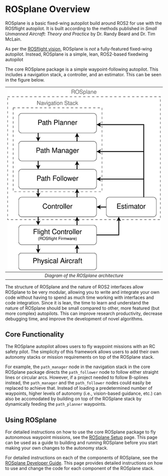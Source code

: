 # ROSplane Overview

ROSplane is a basic fixed-wing autopilot build around ROS2 for use with the ROSflight autopilot.
It is built according to the methods published in *Small Unmanned Aircraft: Theory and Practice* by Dr. Randy Beard and Dr. Tim McLain.

As per the [ROSflight vision](../index.md#our-vision), ROSplane is *not* a fully-featured fixed-wing autopilot.
Instead, ROSplane is a simple, lean, ROS2-based fixedwing autopilot

The core ROSplane package is a simple waypoint-following autopilot.
This includes a navigation stack, a controller, and an estimator.
This can be seen in the figure below.

| ![Diagram of ROSplane architecture](../assets/ROSplane-overview.svg "ROSplane architecture") |
|:--:|
|*Diagram of the ROSplane architecture*|

The structure of ROSplane and the nature of ROS2 interfaces allow ROSplane to be very modular, allowing you to write and integrate your own code without having to spend as much time working with interfaces and code integration. 
Since it is lean, the time to learn and understand the nature of ROSplane should be small compared to other, more featured (but more complex) autopilots.
This can improve research productivity, decrease debugging time, and improve the development of novel algorithms.

## Core Functionality

The ROSplane autopilot allows users to fly waypoint missions with an RC safety pilot.
The simplicity of this framework allows users to add their own autonomy stacks or mission requirements on top of the ROSplane stack.

For example, the `path_manager` node in the navigation stack in the core ROSplane package directs the `path_follower` node to follow either straight lines or circular arcs.
However, if a project needed to follow B-splines instead, the `path_manager` and the `path_follower` nodes could easily be replaced to achieve that.
Instead of loading a predetermined number of waypoints, higher levels of autonomy (i.e., vision-based guidance, etc.) can also be accomodated by building on top of the ROSplane stack by dynamically feeding the `path_planner` waypoints.

## Using ROSplane

For detailed instructions on how to use the core ROSplane package to fly autonomous waypoint missions, see the [ROSplane Setup](./rosplane-setup.md) page. 
This page can be used as a guide to building and running ROSplane before you start making your own changes to the autonomy stack.

For detailed instructions on each of the components of ROSplane, see the [ROSplane Developer Guide](../developer-guide/rosplane/rosplane-dev-overview.md).
This page provides detailed instructions on how to use and change the code for each component of the ROSplane stack.